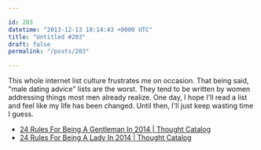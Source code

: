 ```yaml
---

id: 203
datetime: "2013-12-13 18:14:43 +0000 UTC"
title: "Untitled #203"
draft: false
permalink: "/posts/203"

---
```


This whole internet list culture frustrates me on occasion. That being said, "male dating advice" lists are the worst. They tend to be written by women addressing things most men already realize. One day, I hope I'll read a list and feel like my life has been changed. Until then, I'll just keep wasting time I guess. 

 
 * [24 Rules For Being A Gentleman In 2014 | Thought Catalog](http://thoughtcatalog.com/chelsea-fagan/2013/12/24-rules-for-being-a-gentleman-in-2014/)
 * [24 Rules For Being A Lady In 2014 | Thought Catalog](http://thoughtcatalog.com/chelsea-fagan/2013/12/24-rules-for-being-a-lady-in-2014/)


